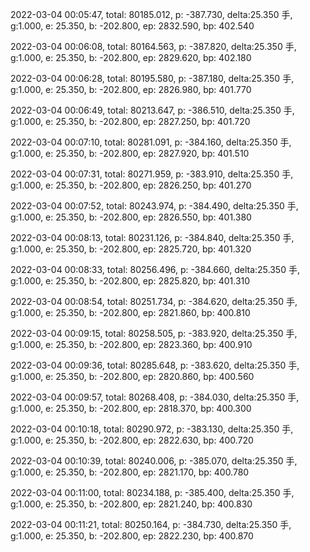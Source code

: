 2022-03-04 00:05:47, total: 80185.012, p: -387.730, delta:25.350 手, g:1.000, e: 25.350, b: -202.800, ep: 2832.590, bp: 402.540

2022-03-04 00:06:08, total: 80164.563, p: -387.820, delta:25.350 手, g:1.000, e: 25.350, b: -202.800, ep: 2829.620, bp: 402.180

2022-03-04 00:06:28, total: 80195.580, p: -387.180, delta:25.350 手, g:1.000, e: 25.350, b: -202.800, ep: 2826.980, bp: 401.770

2022-03-04 00:06:49, total: 80213.647, p: -386.510, delta:25.350 手, g:1.000, e: 25.350, b: -202.800, ep: 2827.250, bp: 401.720

2022-03-04 00:07:10, total: 80281.091, p: -384.160, delta:25.350 手, g:1.000, e: 25.350, b: -202.800, ep: 2827.920, bp: 401.510

2022-03-04 00:07:31, total: 80271.959, p: -383.910, delta:25.350 手, g:1.000, e: 25.350, b: -202.800, ep: 2826.250, bp: 401.270

2022-03-04 00:07:52, total: 80243.974, p: -384.490, delta:25.350 手, g:1.000, e: 25.350, b: -202.800, ep: 2826.550, bp: 401.380

2022-03-04 00:08:13, total: 80231.126, p: -384.840, delta:25.350 手, g:1.000, e: 25.350, b: -202.800, ep: 2825.720, bp: 401.320

2022-03-04 00:08:33, total: 80256.496, p: -384.660, delta:25.350 手, g:1.000, e: 25.350, b: -202.800, ep: 2825.820, bp: 401.310

2022-03-04 00:08:54, total: 80251.734, p: -384.620, delta:25.350 手, g:1.000, e: 25.350, b: -202.800, ep: 2821.860, bp: 400.810

2022-03-04 00:09:15, total: 80258.505, p: -383.920, delta:25.350 手, g:1.000, e: 25.350, b: -202.800, ep: 2823.360, bp: 400.910

2022-03-04 00:09:36, total: 80285.648, p: -383.620, delta:25.350 手, g:1.000, e: 25.350, b: -202.800, ep: 2820.860, bp: 400.560

2022-03-04 00:09:57, total: 80268.408, p: -384.030, delta:25.350 手, g:1.000, e: 25.350, b: -202.800, ep: 2818.370, bp: 400.300

2022-03-04 00:10:18, total: 80290.972, p: -383.130, delta:25.350 手, g:1.000, e: 25.350, b: -202.800, ep: 2822.630, bp: 400.720

2022-03-04 00:10:39, total: 80240.006, p: -385.070, delta:25.350 手, g:1.000, e: 25.350, b: -202.800, ep: 2821.170, bp: 400.780

2022-03-04 00:11:00, total: 80234.188, p: -385.400, delta:25.350 手, g:1.000, e: 25.350, b: -202.800, ep: 2821.240, bp: 400.830

2022-03-04 00:11:21, total: 80250.164, p: -384.730, delta:25.350 手, g:1.000, e: 25.350, b: -202.800, ep: 2822.230, bp: 400.870
